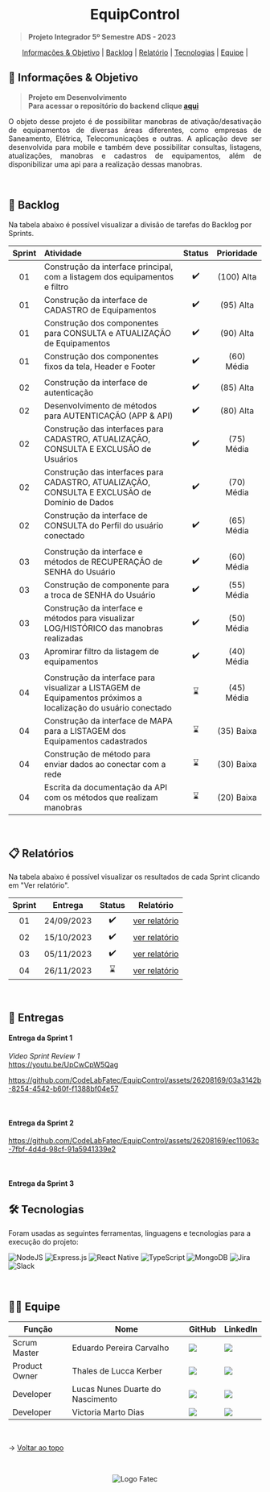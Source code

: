 <br id="topo">

<h1 align="center">EquipControl</h1>

> **Projeto Integrador 5º Semestre ADS - 2023**

<p align="center">
    <a href="#objetivo">Informações & Objetivo</a> |
    <a href="#backlog">Backlog</a> |
    <a href="#relatório">Relatório</a> |
    <a href="#tecnologias">Tecnologias</a> |
    <a href="#equipe">Equipe</a> |
</p>

<span id="objetivo">

## 🚀 Informações & Objetivo

> **Projeto em Desenvolvimento** <br> **Para acessar o repositório do backend clique [aqui](https://github.com/CodeLabFatec/EquipControl-Server)**

<p align="justify">O objeto desse projeto é de possibilitar manobras de ativação/desativação de equipamentos de diversas áreas diferentes, como empresas de Saneamento, Elétrica, Telecomunicações e outras. A aplicação deve ser desenvolvida para mobile e também deve possibilitar consultas, listagens, atualizações, manobras e cadastros de equipamentos, além de disponibilizar uma api para a realização dessas manobras. </p>

<span id="backlog">

<br>

## 📌 Backlog

Na tabela abaixo é possível visualizar a divisão de tarefas do Backlog por Sprints.

| Sprint | Atividade | Status  | Prioridade |
| :----: | :-------- | :-----: | :--------: |
| 01 | Construção da interface principal, com a listagem dos equipamentos e filtro | :heavy_check_mark: | (100) Alta |
| 01 | Construção da interface de CADASTRO de Equipamentos | :heavy_check_mark: | (95) Alta    |
| 01 | Construção dos componentes para CONSULTA e ATUALIZAÇÃO de Equipamentos | :heavy_check_mark: | (90) Alta    |
| 01 | Construção dos componentes fixos da tela, Header e Footer | :heavy_check_mark: | (60) Média |
|        |
| 02 | Construção da interface de autenticação | :heavy_check_mark: | (85) Alta |
| 02 | Desenvolvimento de métodos para AUTENTICAÇÃO (APP & API)  |  :heavy_check_mark:  | (80)  Alta |
| 02 | Construção das interfaces para CADASTRO, ATUALIZAÇÃO, CONSULTA E EXCLUSÃO de Usuários | :heavy_check_mark: | (75) Média |
| 02 | Construção das interfaces para CADASTRO, ATUALIZAÇÃO, CONSULTA E EXCLUSÃO de Domínio de Dados | :heavy_check_mark: | (70) Média |
| 02 | Construção da interface de CONSULTA do Perfil do usuário conectado  | :heavy_check_mark: | (65) Média |
|        |
| 03 | Construção da interface e métodos de RECUPERAÇÃO de SENHA do Usuário | :heavy_check_mark:  | (60) Média |
| 03 | Construção de componente para a troca de SENHA do Usuário | :heavy_check_mark: | (55) Média |
| 03 | Construção da interface e métodos para visualizar LOG/HISTÓRICO das manobras realizadas   | :heavy_check_mark:  | (50) Média |
| 03 | Apromirar filtro da listagem de equipamentos | :heavy_check_mark:  | (40) Média |
|        |
| 04 | Construção da interface para visualizar a LISTAGEM de Equipamentos próximos a localização do usuário conectado |:hourglass: | (45) Média |
| 04 | Construção da interface de MAPA para a LISTAGEM dos Equipamentos cadastrados  | :hourglass: | (35) Baixa |
| 04 | Construção de método para enviar dados ao conectar com a rede | :hourglass: | (30) Baixa |
| 04 | Escrita da documentação da API com os métodos que realizam manobras | :hourglass: | (20) Baixa |

<br>

<span id="relatório">

## :clipboard: Relatórios

Na tabela abaixo é possível visualizar os resultados de cada Sprint clicando em "Ver relatório".

| Sprint |  Entrega   |       Status       |                  Relatório                  |
| :----: | :--------: | :----------------: | :-----------------------------------------: |
|   01   | 24/09/2023 | :heavy_check_mark: | [ver relatório](/docs/relatorio-sprint1.md) |
|   02   | 15/10/2023 | :heavy_check_mark: | [ver relatório](/docs/relatorio-sprint2.md) |
|   03   | 05/11/2023 | :heavy_check_mark: | [ver relatório](/docs/relatorio-sprint3.md) |
|   04   | 26/11/2023 |    :hourglass:     | [ver relatório](/docs/relatorio-sprint4.md) |

<br />

## :medal_sports: Entregas

<h4> Entrega da Sprint 1 </h4>

*Video Sprint Review 1* <br>
https://youtu.be/UpCwCpW5Qag

<p align="center">

https://github.com/CodeLabFatec/EquipControl/assets/26208169/03a3142b-8254-4542-b60f-f1388bf04e57

</p>

<br />

<h4> Entrega da Sprint 2 </h4>

<p align="center">

https://github.com/CodeLabFatec/EquipControl/assets/26208169/ec11063c-7fbf-4d4d-98cf-91a5941339e2

</p>

<br />

<h4> Entrega da Sprint 3 </h4>

<p align="center">


</p>

<span id="tecnologias">

## 🛠️ Tecnologias

Foram usadas as seguintes ferramentas, linguagens e tecnologias para a execução do projeto:

![NodeJS](https://img.shields.io/badge/node.js-6DA55F?style=for-the-badge&logo=node.js&logoColor=white)
![Express.js](https://img.shields.io/badge/express.js-%23404d59.svg?style=for-the-badge&logo=express&logoColor=%2361DAFB)
![React Native](https://img.shields.io/badge/react_native-%2320232a.svg?style=for-the-badge&logo=react&logoColor=%2361DAFB)
![TypeScript](https://img.shields.io/badge/typescript-%23007ACC.svg?style=for-the-badge&logo=typescript&logoColor=white)
![MongoDB](https://img.shields.io/badge/MongoDB-%234ea94b.svg?style=for-the-badge&logo=mongodb&logoColor=white)
![Jira](https://img.shields.io/badge/jira-%230A0FFF.svg?style=for-the-badge&logo=jira&logoColor=white)
![Slack](https://img.shields.io/badge/Slack-4A154B?style=for-the-badge&logo=slack&logoColor=white)

<br />

<span id="equipe">

## 👩‍💻 Equipe

| Função | Nome | GitHub | LinkedIn |
| ------ | ---- | ------ | -------- |
| Scrum Master | Eduardo Pereira Carvalho | <a href="https://github.com/eduardopereiracarvalho" target="_blanck"><img src = "https://img.shields.io/badge/GitHub-100000?style=for-the-badge&logo=github&logoColor=white" target="_blank"></a> | <a href="https://www.linkedin.com/in/eduardo-carvalho-0a1411213/" target="_blank"><img src="https://img.shields.io/badge/-LinkedIn-%230077B5?style=for-the-badge&logo=linkedin&logoColor=white" target="_blank"></a> |
| Product Owner | Thales de Lucca Kerber | <a href="https://github.com/thaleskerber" target="_blanck"><img src = "https://img.shields.io/badge/GitHub-100000?style=for-the-badge&logo=github&logoColor=white" target="_blank"></a>           | <a href="https://www.linkedin.com/in/thaleskerber/" target="_blank"><img src="https://img.shields.io/badge/-LinkedIn-%230077B5?style=for-the-badge&logo=linkedin&logoColor=white" target="_blank"></a>               |
| Developer | Lucas Nunes Duarte do Nascimento | <a href="https://github.com/Lkduarte" target="_blanck"><img src = "https://img.shields.io/badge/GitHub-100000?style=for-the-badge&logo=github&logoColor=white" target="_blank"></a>               | <a href="https://www.linkedin.com/in/lucas-nunes-nascimento/" target="_blank"><img src="https://img.shields.io/badge/-LinkedIn-%230077B5?style=for-the-badge&logo=linkedin&logoColor=white" target="_blank"></a>     |
| Developer | Victoria Marto Dias | <a href="https://github.com/DiasVitoria" target="_blanck"><img src = "https://img.shields.io/badge/GitHub-100000?style=for-the-badge&logo=github&logoColor=white" target="_blank"></a>            | <a href="https://www.linkedin.com/in/diasvictoria/" target="_blank"><img src="https://img.shields.io/badge/-LinkedIn-%230077B5?style=for-the-badge&logo=linkedin&logoColor=white" target="_blank"></a>               |

<br>

→ [Voltar ao topo](#topo)

<br>

<div align='center' height='40'>
  
![Logo Fatec](https://github.com/thaleskerber/Projeto-Integrador-4-Semestre/assets/26208169/c5407beb-d912-41da-afbb-13b054a55885)

</div>
